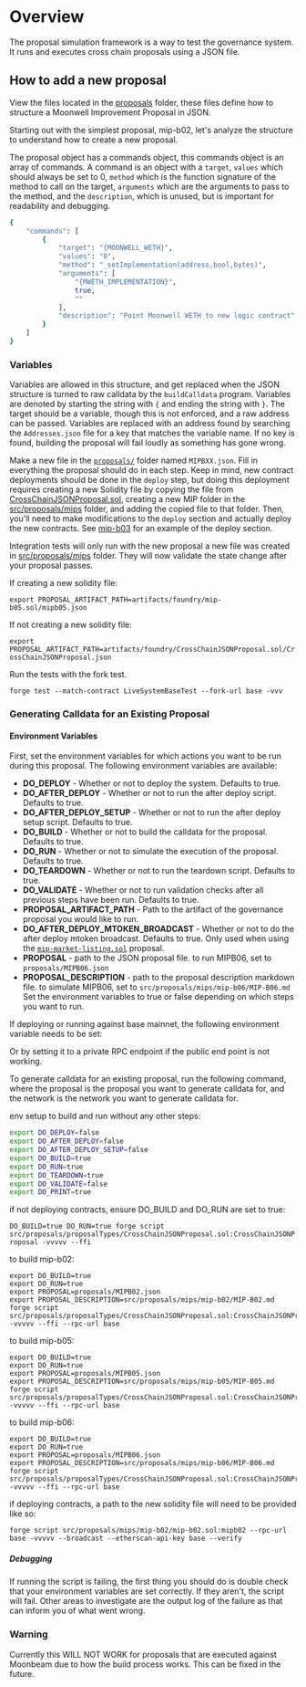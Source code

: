# Overview
The proposal simulation framework is a way to test the governance system. It runs and executes cross chain proposals using a JSON file.

## How to add a new proposal

View the files located in the [proposals](proposals/) folder, these files define how to structure a Moonwell Improvement Proposal in JSON.

Starting out with the simplest proposal, mip-b02, let's analyze the structure to understand how to create a new proposal.

The proposal object has a commands object, this commands object is an array of commands. A command is an object with a `target`, `values` which should always be set to 0, `method` which is the function signature of the method to call on the target, `arguments` which are the arguments to pass to the method, and the `description`, which is unused, but is important for readability and debugging.

```bash
{
    "commands": [
        {
            "target": "{MOONWELL_WETH}",
            "values": "0",
            "method": "_setImplementation(address,bool,bytes)",
            "arguments": [
                "{MWETH_IMPLEMENTATION}",
                true,
                ""
            ],
            "description": "Point Moonwell WETH to new logic contract"
        }
    ]
}
```

### Variables
Variables are allowed in this structure, and get replaced when the JSON structure is turned to raw calldata by the `buildCalldata` program. Variables are denoted by starting the string with `{` and ending the string with `}`. The target should be a variable, though this is not enforced, and a raw address can be passed. Variables are replaced with an address found by searching the `Addresses.json` file for a key that matches the variable name. If no key is found, building the proposal will fail loudly as something has gone wrong.

Make a new file in the [`proposals/`](proposals/) folder named `MIPBXX.json`. Fill in everything the proposal should do in each step. Keep in mind, new contract deployments should be done in the `deploy` step, but doing this deployment requires creating a new Solidity file by copying the file from [CrossChainJSONProposal.sol](src/proposals/proposalTypes/CrossChainJSONProposal.sol), creating a new MIP folder in the [src/proposals/mips](src/proposals/mips) folder, and adding the copied file to that folder. Then, you'll need to make modifications to the `deploy` section and actually deploy the new contracts. See [mip-b03](src/proposals/mips/mip-b03/mip-b03.sol) for an example of the deploy section.

Integration tests will only run with the new proposal a new file was created in [src/proposals/mips](src/proposals/mips) folder. They will now validate the state change after your proposal passes.

If creating a new solidity file:

```export PROPOSAL_ARTIFACT_PATH=artifacts/foundry/mip-b05.sol/mipb05.json```

If not creating a new solidity file:

```export PROPOSAL_ARTIFACT_PATH=artifacts/foundry/CrossChainJSONProposal.sol/CrossChainJSONProposal.json```

Run the tests with the fork test.

```forge test --match-contract LiveSystemBaseTest --fork-url base -vvv```


### Generating Calldata for an Existing Proposal

#### Environment Variables
First, set the environment variables for which actions you want to be run during this proposal. The following environment variables are available:
- **DO_DEPLOY** - Whether or not to deploy the system. Defaults to true.
- **DO_AFTER_DEPLOY** - Whether or not to run the after deploy script. Defaults to true.
- **DO_AFTER_DEPLOY_SETUP** - Whether or not to run the after deploy setup script. Defaults to true.
- **DO_BUILD** - Whether or not to build the calldata for the proposal. Defaults to true.
- **DO_RUN** - Whether or not to simulate the execution of the proposal. Defaults to true.
- **DO_TEARDOWN** - Whether or not to run the teardown script. Defaults to true.
- **DO_VALIDATE** - Whether or not to run validation checks after all previous steps have been run. Defaults to true.
- **PROPOSAL_ARTIFACT_PATH** - Path to the artifact of the governance proposal you would like to run.
- **DO_AFTER_DEPLOY_MTOKEN_BROADCAST** - Whether or not to do the after deploy mtoken broadcast. Defaults to true. Only used when using the [`mip-market-listing.sol`](./src/proposals/mips/examples/mip-market-listing/mip-market-listing.sol) proposal.
- **PROPOSAL** - path to the JSON proposal file. to run MIPB06, set to `proposals/MIPB06.json`
- **PROPOSAL_DESCRIPTION** - path to the proposal description markdown file. to simulate MIPB06, set to `src/proposals/mips/mip-b06/MIP-B06.md`
Set the environment variables to true or false depending on which steps you want to run.

If deploying or running against base mainnet, the following environment variable needs to be set:

Or by setting it to a private RPC endpoint if the public end point is not working.

To generate calldata for an existing proposal, run the following command, where the proposal is the proposal you want to generate calldata for, and the network is the network you want to generate calldata for.

env setup to build and run without any other steps:
```bash
export DO_DEPLOY=false
export DO_AFTER_DEPLOY=false
export DO_AFTER_DEPLOY_SETUP=false
export DO_BUILD=true
export DO_RUN=true
export DO_TEARDOWN=true
export DO_VALIDATE=false
export DO_PRINT=true
```

if not deploying contracts, ensure DO_BUILD and DO_RUN are set to true:

```DO_BUILD=true DO_RUN=true forge script src/proposals/proposalTypes/CrossChainJSONProposal.sol:CrossChainJSONProposal -vvvvv --ffi```

to build mip-b02:
```
export DO_BUILD=true
export DO_RUN=true
export PROPOSAL=proposals/MIPB02.json
export PROPOSAL_DESCRIPTION=src/proposals/mips/mip-b02/MIP-B02.md
forge script src/proposals/proposalTypes/CrossChainJSONProposal.sol:CrossChainJSONProposal -vvvvv --ffi --rpc-url base
```


to build mip-b05:
```
export DO_BUILD=true
export DO_RUN=true
export PROPOSAL=proposals/MIPB05.json
export PROPOSAL_DESCRIPTION=src/proposals/mips/mip-b05/MIP-B05.md
forge script src/proposals/proposalTypes/CrossChainJSONProposal.sol:CrossChainJSONProposal -vvvvv --ffi --rpc-url base
```


to build mip-b06:
```
export DO_BUILD=true
export DO_RUN=true
export PROPOSAL=proposals/MIPB06.json
export PROPOSAL_DESCRIPTION=src/proposals/mips/mip-b06/MIP-B06.md
forge script src/proposals/proposalTypes/CrossChainJSONProposal.sol:CrossChainJSONProposal -vvvvv --ffi --rpc-url base
```

if deploying contracts, a path to the new solidity file will need to be provided like so:

```forge script src/proposals/mips/mip-b02/mip-b02.sol:mipb02 --rpc-url base -vvvvv --broadcast --etherscan-api-key base --verify```

##### Debugging

If running the script is failing, the first thing you should do is double check that your environment variables are set correctly. If they aren't, the script will fail. Other areas to investigate are the output log of the failure as that can inform you of what went wrong.

### Warning

Currently this WILL NOT WORK for proposals that are executed against Moonbeam due to how the build process works. This can be fixed in the future.
